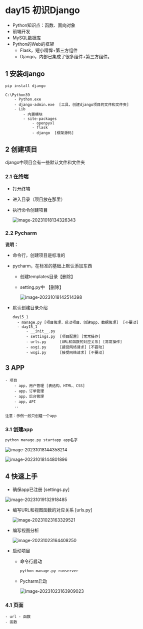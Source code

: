 # day15 初识Django

- Python知识点：函数、面向对象
- 前端开发
- MySQL数据库
- Python的Web的框架
  - Flask，短小精悍+第三方组件
  - Django，内部已集成了很多组件+第三方组件。

## 1 安装django

```python
pip install django
```

```
C:\Python39
	- Python.exe
	- django-admin.exe  [工具，创建django项目的文件和文件夹]
	- Lib
		- 内置模块
		- site-packages
			- openpyxl
			- flask
			- django  [框架源码]

```

## 2 创建项目

django中项目会有一些默认文件和文件夹

### 2.1 在终端

- 打开终端

- 进入目录（项目放在那里）

- 执行命令创建项目

  ![image-20231018134326343](D:\夸克\study\Python\15.assets\image-20231018134326343.png)

### 2.2 Pycharm

**说明：**

- 命令行，创建项目是标准的

- pycharm，在标准的基础上默认添加东西

  - 创建templates目录【删除】

  - setting.py中 【删除】

    ![image-20231018142514398](D:\夸克\study\Python\15.assets\image-20231018142514398.png)

- 默认创建目录介绍

  ```
  day15_1
  	- manage.py [项目管理，启动项目，创建app，数据管理]  [不要动]
  	- day15_1
  		- __init__.py
  		- settings.py  [项目配置] [常常操作]
  		- urls.py      [URL和函数的对应关系] [常常操作]
  		- asgi.py      [接受网络请求] [不要动]
  		- wsgi.py      [接受网络请求] [不要动]
  ```

  

## 3 APP

```
- 项目
	- app，用户管理 [表结构、HTML、CSS]
	- app，订单管理
	- app，后台管理
	- app，API
	..

注意：示例一般只创建一个app
```

### 3.1 创建app

```python
python manage.py startapp app名字
```

![image-20231018144358214](D:\夸克\study\Python\15.assets\image-20231018144358214.png)

![image-20231018144801896](D:\夸克\study\Python\15.assets\image-20231018144801896.png)

## 4 快速上手

- 确保app已注册 [settings.py]

![image-20231019132918485](D:\夸克\study\Python\15.assets\image-20231019132918485.png)

- 编写URL和视图函数的对应关系 [urls.py]

  ![image-20231023163329521](D:\夸克\study\Python\15.assets\image-20231023163329521.png)

- 编写视图分析

  ![image-20231023164408250](D:\夸克\study\Python\15.assets\image-20231023164408250.png)

- 启动项目

  - 命令行启动

    ```python
    python manage.py runserver
    ```

  - Pycharm启动

    ![image-20231023163909023](D:\夸克\study\Python\15.assets\image-20231023163909023.png)

### 4.1 页面

```
- url - 函数
- 函数
```





